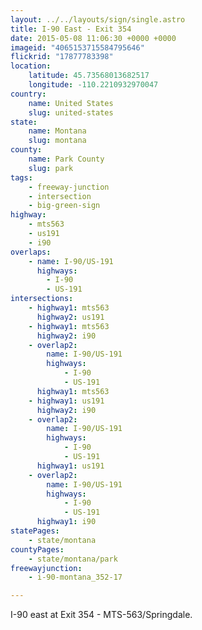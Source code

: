 ```yaml
---
layout: ../../layouts/sign/single.astro
title: I-90 East - Exit 354
date: 2015-05-08 11:06:30 +0000 +0000
imageid: "4065153715584795646"
flickrid: "17877783398"
location:
    latitude: 45.73568013682517
    longitude: -110.2210932970047
country:
    name: United States
    slug: united-states
state:
    name: Montana
    slug: montana
county:
    name: Park County
    slug: park
tags:
    - freeway-junction
    - intersection
    - big-green-sign
highway:
    - mts563
    - us191
    - i90
overlaps:
    - name: I-90/US-191
      highways:
        - I-90
        - US-191
intersections:
    - highway1: mts563
      highway2: us191
    - highway1: mts563
      highway2: i90
    - overlap2:
        name: I-90/US-191
        highways:
            - I-90
            - US-191
      highway1: mts563
    - highway1: us191
      highway2: i90
    - overlap2:
        name: I-90/US-191
        highways:
            - I-90
            - US-191
      highway1: us191
    - overlap2:
        name: I-90/US-191
        highways:
            - I-90
            - US-191
      highway1: i90
statePages:
    - state/montana
countyPages:
    - state/montana/park
freewayjunction:
    - i-90-montana_352-17

---
```

I-90 east at Exit 354 - MTS-563/Springdale.
